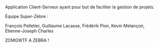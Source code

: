 Application Client-Serveur ayant pour but de faciliter la gestion de projets.

Équipe Super-Zèbre :

François Pelletier,
Guillaume Lacasse,
Frédérik Pion,
Kevin Melançon,
Étienne-Joseph Charles


ZOMGWTF A ZEBRA !